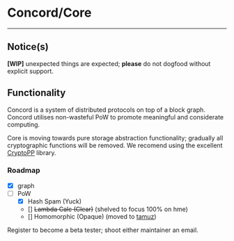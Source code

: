 # Concord/Core
<hr>

Notice(s)
----
**[WIP]** unexpected things are expected; **please** do not dogfood without explicit support.

Functionality
----
Concord is a system of distributed protocols on top of a block graph. Concord utilises non-wasteful PoW to promote meaningful and considerate computing.

Core is moving towards pure storage abstraction functionality; gradually all cryptographic functions will be removed. We recomend using the excellent [CryptoPP](https://cryptopp.com) library.

### Roadmap
- [x] graph
- [ ] PoW
  - [x] Hash Spam (Yuck)
  - [\] ~~Lambda Calc (Clear)~~ (shelved to focus 100% on hme)
  - [\] Homomorphic (Opaque) (moved to [tamuz](https://git.openconcord.org/tamuz))

Register to become a beta tester; shoot either maintainer an email.
